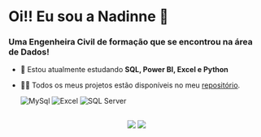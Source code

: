 
<!---
nadinne94/nadinne94 is a ✨ special ✨ repository because its `README.md` (this file) appears on your GitHub profile.
You can click the Preview link to take a look at your changes.
--->

<h1 align="left">Oi!! Eu sou a Nadinne 👋</h1>
<h3 align="left">Uma Engenheira Civil de formação que se encontrou na área de Dados! </h3>

- 🌱 Estou atualmente estudando **SQL, Power BI, Excel e Python**

- 👨‍💻 Todos os meus projetos estão disponíveis no meu <a href = "https://github.com/nadinne94?tab=repositories">repositório</a>.

  <div>
    <p align="left">
      <img  src="https://img.shields.io/badge/MySQL-00000F?style=for-the-badge&logo=mysql&logoColor=white" alt="MySql" />
      <img src="https://img.shields.io/badge/Microsoft_Excel-217346?style=for-the-badge&logo=microsoft-excel&logoColor=white" alt="Excel" />
      <img src="https://img.shields.io/badge/Microsoft_SQL_Server-CC2927?style=for-the-badge&logo=microsoft-sql-server&logoColor=white" alt="SQL Server" />
    </p>
  </div>

##

<div>
  <p align="center">
  <a href="https://www.linkedin.com/in/nadinne-cavalcante/" target="_blank"><img src="https://img.shields.io/badge/-LinkedIn-%230077B5?style=for-the-badge&logo=linkedin&logoColor=white" target="_blank"></a> 
  <a href="mailto:nadinnecavalcantesilva@gmail.com"><img src="https://img.shields.io/badge/-Gmail-%23333?style=for-the-badge&logo=gmail&logoColor=white" target="_blank"></a>
  </p>
</div>
